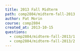 ```yaml
---
title: 2013 Fall Midterm
path: comp2804/midterm-fall-2013
author: Pat Morin
course: comp2804
created_at: 2013-10-15
questions:
  - comp2804/midterm-fall-2013/1
  - comp2804/midterm-fall-2013/2
---
```

